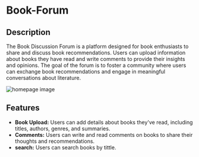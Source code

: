# Book-Forum

## Description

The Book Discussion Forum is a platform designed for book enthusiasts to share and discuss book recommendations. Users can upload information about books they have read and write comments to provide their insights and opinions. The goal of the forum is to foster a community where users can exchange book recommendations and engage in meaningful conversations about literature.

![homepage image](https://github.com/OrlinGichev/Book-Forum/client/publik/Homepage.png)

## Features

- **Book Upload:** Users can add details about books they've read, including titles, authors, genres, and summaries.
- **Comments:** Users can write and read comments on books to share their thoughts and recommendations.
- **search:** Users can search books by tittle.
